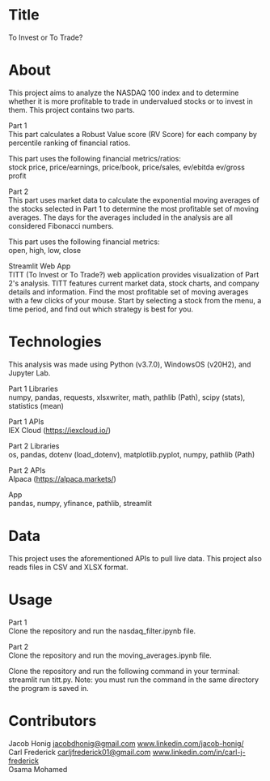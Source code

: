 # Title
To Invest or To Trade?

# About
This project aims to analyze the NASDAQ 100 index and to determine whether it is more profitable to trade in undervalued stocks or to invest in them. This project contains two parts. 

Part 1 <br/>
This part calculates a Robust Value score (RV Score) for each company by percentile ranking of financial ratios. 

This part uses the following financial metrics/ratios: <br/>
stock price, price/earnings, price/book, price/sales, ev/ebitda ev/gross profit

Part 2 <br/>
This part uses market data to calculate the exponential moving averages of the stocks selected in Part 1 to determine the most profitable set of moving averages. The days for the averages included in the analysis are all considered Fibonacci numbers. 

This part uses the following financial metrics: <br/>
open, high, low, close

Streamlit Web App <br/>
TITT (To Invest or To Trade?) web application provides visualization of Part 2's analysis. TITT features current market data, stock charts, and company details and information. Find the most profitable set of moving averages with a few clicks of your mouse. Start by selecting a stock from the menu, a time period, and find out which strategy is best for you.

# Technologies
This analysis was made using Python (v3.7.0), WindowsOS (v20H2), and Jupyter Lab.

Part 1 Libraries <br/>
numpy, pandas, requests, xlsxwriter, math, pathlib (Path), scipy (stats), statistics (mean)

Part 1 APIs <br/>
IEX Cloud (https://iexcloud.io/)

Part 2 Libraries <br/>
os, pandas, dotenv (load_dotenv), matplotlib.pyplot, numpy, pathlib (Path)

Part 2 APIs <br/>
Alpaca (https://alpaca.markets/)

App <br/>
pandas, numpy, yfinance, pathlib, streamlit

# Data
This project uses the aforementioned APIs to pull live data. This project also reads files in CSV  and XLSX format. 

# Usage

Part 1 <br/>
Clone the repository and run the nasdaq_filter.ipynb file.

Part 2 <br/>
Clone the repository and run the moving_averages.ipynb file.

Clone the repository and run the following command in your terminal: streamlit run titt.py. Note: you must run the command in the same directory the program is saved in.

# Contributors
Jacob Honig jacobdhonig@gmail.com www.linkedin.com/jacob-honig/ <br/>
Carl Frederick carljfrederick01@gmail.com www.linkedin.com/in/carl-j-frederick <br/>
Osama Mohamed
